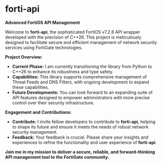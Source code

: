 # forti-api

**Advanced FortiOS API Management**

Welcome to **forti-api**, the sophisticated FortiOS v7.2.8 API wrapper developed with the precision of C++26. This project is meticulously designed to facilitate secure and efficient management of network security services using FortiGate technologies.

**Project Overview:**
- **Current Phase:** I am currently transitioning the library from Python to C++26 to enhance its robustness and type safety.
- **Capabilities:** This library supports comprehensive management of Threat Feeds and DNS Filters, with ongoing development to expand these capabilities.
- **Future Developments:** You can look forward to an expanding suite of API features designed to empower administrators with more precise control over their security infrastructure.

**Engagement and Contributions:**
- **Contribute:** I invite fellow developers to contribute to **forti-api**, helping to shape its future and ensure it meets the needs of robust network security management.
- **Feedback:** Your feedback is crucial. Please share your insights and experiences to refine the functionality and user experience of **forti-api**.

**Join me in my mission to deliver a secure, reliable, and forward-thinking API management tool to the FortiGate community.**
